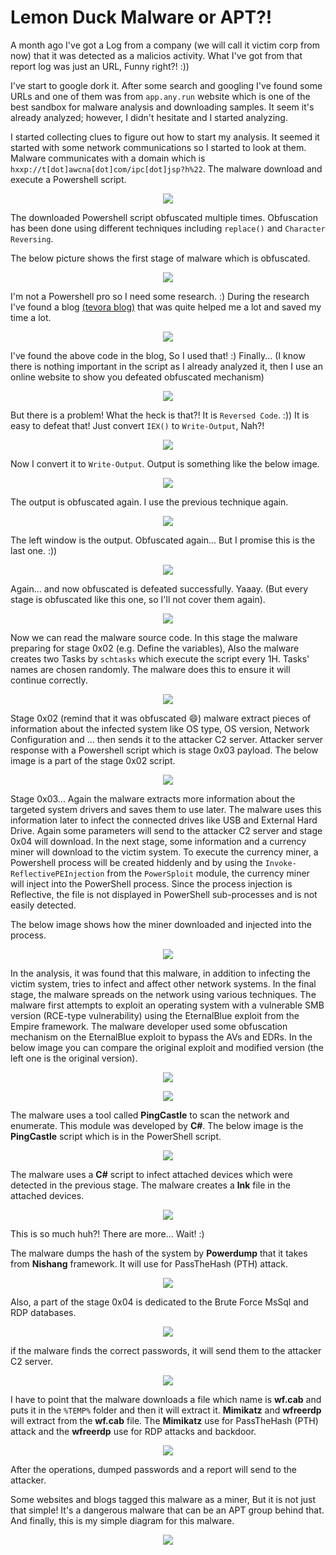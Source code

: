 # Lemon Duck Malware or APT?!

A month ago I've got a Log from a company (we will call it victim corp from now) that it was detected as a malicios activity. What I've got from that report log was just an URL, Funny right?! :))

I've start to google dork it. After some search and googling I've found some URLs and one of them was from `app.any.run` website which is one of the best sandbox for malware analysis and downloading samples. It seem it's already analyzed; however, I didn't hesitate and I started analyzing.

I started collecting clues to figure out how to start my analysis. It seemed it started with some network communications so I started to look at them.
Malware communicates with a domain which is `hxxp://t[dot]awcna[dot]com/ipc[dot]jsp?h%22`. The malware download and execute a Powershell script.

<!--![Stage-1](https://user-images.githubusercontent.com/36133745/119378384-79a65f80-bcd3-11eb-9f82-3a3bbf0bfc4d.png)-->
<p align="center">
<img src="https://user-images.githubusercontent.com/36133745/119378384-79a65f80-bcd3-11eb-9f82-3a3bbf0bfc4d.png">
</p>

The downloaded Powershell script obfuscated multiple times. Obfuscation has been done using different techniques including `replace()` and `Character Reversing`.

The below picture shows the first stage of malware which is obfuscated.

<p align="center">
<img src="https://user-images.githubusercontent.com/36133745/119380119-8b890200-bcd5-11eb-992d-9b3f425ad7b9.png">
</p>

I'm not a Powershell pro so I need some research. :) During the research I've found a blog [(tevora blog)](https://threat.tevora.com/5-minute-forensics-decoding-powershell-payloads) that was quite helped me a lot and saved my time a lot. 


<p align="center">
<img src="https://user-images.githubusercontent.com/36133745/119380411-ec183f00-bcd5-11eb-8bee-acc89fae93c6.png">
</p>

I've found the above code in the blog, So I used that! :)
Finally... (I know there is nothing important in the script as I already analyzed it, then I use an online website to show you defeated obfuscated mechanism)

<p align="center">
<img src="https://user-images.githubusercontent.com/36133745/119382872-e4599a00-bcd7-11eb-866a-0c42472d2ae3.png">
</p>

But there is a problem! What the heck is that?! It is `Reversed Code`. :)) It is easy to defeat that! Just convert `IEX()` to `Write-Output`, Nah?!
<p align="center">
<img src="https://user-images.githubusercontent.com/36133745/119383592-c2144c00-bcd8-11eb-8a65-4af06346653e.png">
</p>

Now I convert it to `Write-Output`. Output is something like the below image.

<p align="center">
<img src="https://user-images.githubusercontent.com/36133745/119383809-0c95c880-bcd9-11eb-8264-e948d3f1c4d8.png">
</p>

The output is obfuscated again. I use the previous technique again.

<p align="center">
<img src="https://user-images.githubusercontent.com/36133745/119384258-a9586600-bcd9-11eb-9cda-15614c02fd8f.png">
</p>
The left window is the output. Obfuscated again... But I promise this is the last one. :))
<p align="center">
<img src="https://user-images.githubusercontent.com/36133745/119384378-de64b880-bcd9-11eb-8a08-8353ed98b7dc.png">
</p>

Again... and now obfuscated is defeated successfully. Yaaay. (But every stage is obfuscated like this one, so I'll not cover them again).
<p align="center">
<img src="https://user-images.githubusercontent.com/36133745/119384632-40252280-bcda-11eb-87a8-7859bc373ea8.png">
</p>

Now we can read the malware source code. In this stage the malware preparing for stage 0x02 (e.g. Define the variables), Also the malware creates two Tasks by `schtasks` which execute the script every 1H. Tasks' names are chosen randomly. The malware does this to ensure it will continue correctly.

<p align="center">
<img src="https://user-images.githubusercontent.com/36133745/119385109-ef61f980-bcda-11eb-9e48-4d451660822a.png">
</p>

Stage 0x02 (remind that it was obfuscated 😄) malware extract pieces of information about the infected system like OS type, OS version, Network Configuration and ... then sends it to the attacker C2 server. Attacker server response with a Powershell script which is stage 0x03 payload. The below image is a part of the stage 0x02 script.

<p align="center">
<img src="https://user-images.githubusercontent.com/36133745/119385685-be35f900-bcdb-11eb-8dde-e8c52703a9b7.png">
</p>

Stage 0x03... Again the malware extracts more information about the targeted system drivers and saves them to use later. The malware uses this information later to infect the connected drives like USB and External Hard Drive. Again some parameters will send to the attacker C2 server and stage 0x04 will download. In the next stage, some information and a currency miner will download to the victim system. To execute the currency miner, a Powershell process will be created hiddenly and by using the `Invoke-ReflectivePEInjection` from the `PowerSploit` module, the currency miner will inject into the PowerShell process. Since the process injection is Reflective, the file is not displayed in PowerShell sub-processes and is not easily detected.

The below image shows how the miner downloaded and injected into the process.

<p align="center">
<img src="https://user-images.githubusercontent.com/36133745/119385958-22f15380-bcdc-11eb-9434-2f87807fe3a3.png">
</p>

In the analysis, it was found that this malware, in addition to infecting the victim system, tries to infect and affect other network systems. In the final stage, the malware spreads on the network using various techniques. The malware first attempts to exploit an operating system with a vulnerable SMB version (RCE-type vulnerability) using the EternalBlue exploit from the Empire framework. The malware developer used some obfuscation mechanism on the EternalBlue exploit to bypass the AVs and EDRs. In the below image you can compare the original exploit and modified version (the left one is the original version).

<p align="center">
<img src="https://user-images.githubusercontent.com/36133745/119387742-9a27e700-bcde-11eb-870b-952a669861bc.png">
</p>
<p align="center">
<img src="https://user-images.githubusercontent.com/36133745/119387889-d52a1a80-bcde-11eb-9a70-e4f7d25cda5d.png">
</p>

The malware uses a tool called **PingCastle** to scan the network and enumerate. This module was developed by **C#**. The below image is the **PingCastle** script which is in the PowerShell script.

<p align="center">
<img src="https://user-images.githubusercontent.com/36133745/119388306-597c9d80-bcdf-11eb-8397-abfc68cf8955.png">
</p>

The malware uses a **C#** script to infect attached devices which were detected in the previous stage. The malware creates a **lnk** file in the attached devices.

<p align="center">
<img src="https://user-images.githubusercontent.com/36133745/119389617-220ef080-bce1-11eb-99f6-85d00ae544fc.png">
</p>

This is so much huh?! There are more... Wait! :)

The malware dumps the hash of the system by **Powerdump** that it takes from **Nishang** framework. It will use for PassTheHash (PTH) attack.

<p align="center">
<img src="https://user-images.githubusercontent.com/36133745/119390121-d27cf480-bce1-11eb-9575-d39510dd1999.png">
</p>

Also, a part of the stage 0x04 is dedicated to the Brute Force MsSql and RDP databases.

<p align="center">
<img src="https://user-images.githubusercontent.com/36133745/119390688-a7df6b80-bce2-11eb-98ef-6f74e8379e4e.png">
</p>

if the malware finds the correct passwords, it will send them to the attacker C2 server.

<p align="center">
<img src="https://user-images.githubusercontent.com/36133745/119390846-d9f0cd80-bce2-11eb-92a7-c9c95e4a7dee.png">
</p>

I have to point that the malware downloads a file which name is **wf.cab** and puts it in the `%TEMP%` folder and then it will extract it. **Mimikatz** and **wfreerdp** will extract from the **wf.cab** file. The **Mimikatz** use for PassTheHash (PTH) attack and the **wfreerdp** use for RDP attacks and backdoor.

<p align="center">
<img src="https://user-images.githubusercontent.com/36133745/119391966-50da9600-bce4-11eb-9555-8ace27e25901.png">
</p>

After the operations, dumped passwords and a report will send to the attacker.

Some websites and blogs tagged this malware as a miner, But it is not just that simple! It's a dangerous malware that can be an APT group behind that.
And finally, this is my simple diagram for this malware.

<p align="center">
<img src="https://user-images.githubusercontent.com/36133745/119392975-a6fc0900-bce5-11eb-9ccd-fcc651f56385.png">
</p>
